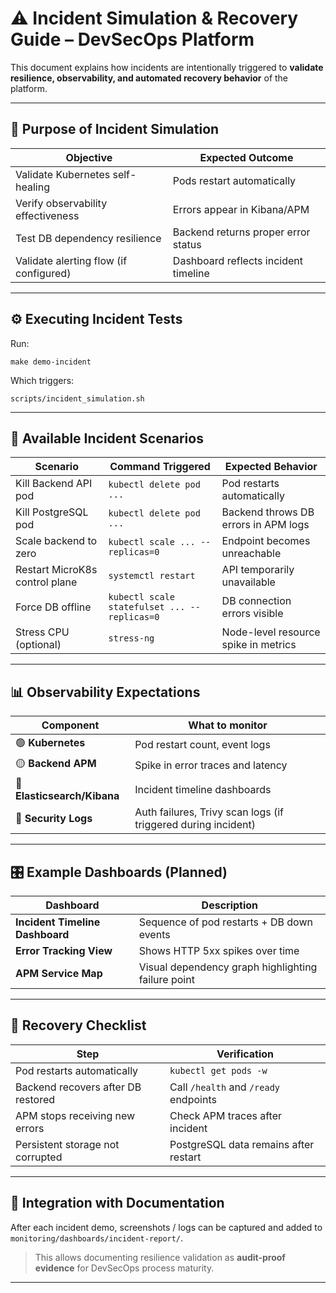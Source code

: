 # ⚠ Incident Simulation & Recovery Guide – DevSecOps Platform

This document explains how incidents are intentionally triggered to **validate resilience, observability, and automated recovery behavior** of the platform.

---

## 🎯 Purpose of Incident Simulation

| Objective | Expected Outcome |
|-----------|-----------------|
| Validate Kubernetes self-healing | Pods restart automatically |
| Verify observability effectiveness | Errors appear in Kibana/APM |
| Test DB dependency resilience | Backend returns proper error status |
| Validate alerting flow (if configured) | Dashboard reflects incident timeline |

---

## ⚙ Executing Incident Tests

Run:

```
make demo-incident
```

Which triggers:

```
scripts/incident_simulation.sh
```

---

## 🔁 Available Incident Scenarios

| Scenario | Command Triggered | Expected Behavior |
|----------|------------------|------------------|
| Kill Backend API pod | `kubectl delete pod ...` | Pod restarts automatically |
| Kill PostgreSQL pod | `kubectl delete pod ...` | Backend throws DB errors in APM logs |
| Scale backend to zero | `kubectl scale ... --replicas=0` | Endpoint becomes unreachable |
| Restart MicroK8s control plane | `systemctl restart` | API temporarily unavailable |
| Force DB offline | `kubectl scale statefulset ... --replicas=0` | DB connection errors visible |
| Stress CPU (optional) | `stress-ng` | Node-level resource spike in metrics |

---

## 📊 Observability Expectations

| Component | What to monitor |
|-----------|----------------|
| 🟢 **Kubernetes** | Pod restart count, event logs |
| 🟡 **Backend APM** | Spike in error traces and latency |
| 🔴 **Elasticsearch/Kibana** | Incident timeline dashboards |
| 🔐 **Security Logs** | Auth failures, Trivy scan logs (if triggered during incident) |

---

## 🎛 Example Dashboards (Planned)

| Dashboard | Description |
|-----------|------------|
| **Incident Timeline Dashboard** | Sequence of pod restarts + DB down events |
| **Error Tracking View** | Shows HTTP 5xx spikes over time |
| **APM Service Map** | Visual dependency graph highlighting failure point |

---

## 🔄 Recovery Checklist

| Step | Verification |
|------|------------|
| Pod restarts automatically | `kubectl get pods -w` |
| Backend recovers after DB restored | Call `/health` and `/ready` endpoints |
| APM stops receiving new errors | Check APM traces after incident |
| Persistent storage not corrupted | PostgreSQL data remains after restart |

---

## 📌 Integration with Documentation

After each incident demo, screenshots / logs can be captured and added to `monitoring/dashboards/incident-report/`.

> This allows documenting resilience validation as **audit-proof evidence** for DevSecOps process maturity.

---
